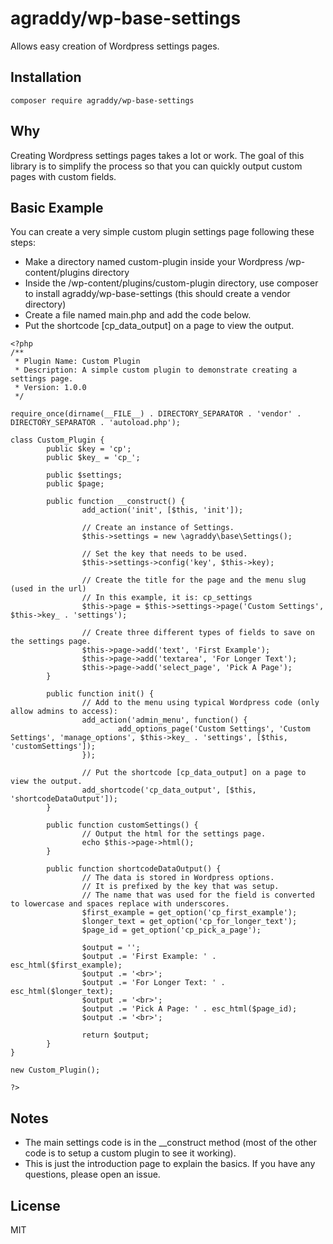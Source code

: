 # agraddy/wp-base-settings

Allows easy creation of Wordpress settings pages.

## Installation

```
composer require agraddy/wp-base-settings
```

## Why

Creating Wordpress settings pages takes a lot or work. The goal of this library is to simplify the process so that you can quickly output custom pages with custom fields.

## Basic Example

You can create a very simple custom plugin settings page following these steps:

* Make a directory named custom-plugin inside your Wordpress /wp-content/plugins directory
* Inside the /wp-content/plugins/custom-plugin directory, use composer to install agraddy/wp-base-settings (this should create a vendor directory)
* Create a file named main.php and add the code below.
* Put the shortcode [cp\_data\_output] on a page to view the output. 

```
<?php
/**   
 * Plugin Name: Custom Plugin  
 * Description: A simple custom plugin to demonstrate creating a settings page.
 * Version: 1.0.0              
 */

require_once(dirname(__FILE__) . DIRECTORY_SEPARATOR . 'vendor' . DIRECTORY_SEPARATOR . 'autoload.php');

class Custom_Plugin {
        public $key = 'cp';
        public $key_ = 'cp_';

        public $settings;
        public $page;

        public function __construct() {
                add_action('init', [$this, 'init']);

                // Create an instance of Settings.
                $this->settings = new \agraddy\base\Settings();

                // Set the key that needs to be used.
                $this->settings->config('key', $this->key);

                // Create the title for the page and the menu slug (used in the url)
                // In this example, it is: cp_settings
                $this->page = $this->settings->page('Custom Settings', $this->key_ . 'settings');

                // Create three different types of fields to save on the settings page.
                $this->page->add('text', 'First Example');
                $this->page->add('textarea', 'For Longer Text');
                $this->page->add('select_page', 'Pick A Page');
        }

        public function init() {
                // Add to the menu using typical Wordpress code (only allow admins to access):
                add_action('admin_menu', function() {
                        add_options_page('Custom Settings', 'Custom Settings', 'manage_options', $this->key_ . 'settings', [$this, 'customSettings']);
                });

                // Put the shortcode [cp_data_output] on a page to view the output.
                add_shortcode('cp_data_output', [$this, 'shortcodeDataOutput']);
        }

        public function customSettings() {
                // Output the html for the settings page.
                echo $this->page->html();
        }

        public function shortcodeDataOutput() {
                // The data is stored in Wordpress options.
                // It is prefixed by the key that was setup.
                // The name that was used for the field is converted to lowercase and spaces replace with underscores.
                $first_example = get_option('cp_first_example');
                $longer_text = get_option('cp_for_longer_text');
                $page_id = get_option('cp_pick_a_page');

                $output = '';
                $output .= 'First Example: ' . esc_html($first_example);
                $output .= '<br>';
                $output .= 'For Longer Text: ' . esc_html($longer_text);
                $output .= '<br>';
                $output .= 'Pick A Page: ' . esc_html($page_id);
                $output .= '<br>';

                return $output;
        }
}

new Custom_Plugin();

?>
```

## Notes
* The main settings code is in the \_\_construct method (most of the other code is to setup a custom plugin to see it working).
* This is just the introduction page to explain the basics. If you have any questions, please open an issue.

## License

MIT

